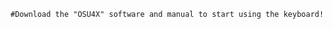     #Download the "OSU4X" software and manual to start using the keyboard!
            
#
    
            
            
          
            
            
          
            
            
          
            
            
          
            
            
          
            
            
          
            
            
          
            
            
          
            
            
          
            
            
          
            
            
          
            
            
          
            
            
          
            
            
          
            
            
          

 
            
          
            
            
          
            
            
          

